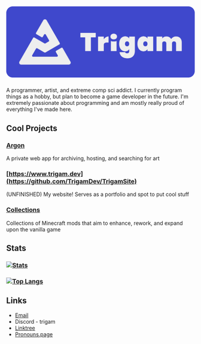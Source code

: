 # ![logo_panel]
A programmer, artist, and extreme comp sci addict. I currently program things as a hobby, but plan to become a game developer in the future. I'm extremely passionate about programming and am mostly really proud of everything I've made here.

## Cool Projects
### [Argon](https://github.com/TrigamDev/Argon)
A private web app for archiving, hosting, and searching for art

### [https://www.trigam.dev](https://github.com/TrigamDev/TrigamSite)
(UNFINISHED) My website! Serves as a portfolio and spot to put cool stuff

### [Collections](https://github.com/Team-Collections)
Collections of Minecraft mods that aim to enhance, rework, and expand upon the vanilla game

## Stats
### [![Stats](https://github-readme-stats.vercel.app/api/?username=TrigamDev&theme=github_dark&show_icons=true)](https://github.com/TrigamDev/)
### [![Top Langs](https://github-readme-stats.vercel.app/api/top-langs/?username=TrigamDev&theme=github_dark&langs_count=10&layout=donut)](https://github.com/TrigamDev/)

## Links
* [Email](mailto:trigambusiness@gmail.com)
* Discord - trigam
* [Linktree](https://linktr.ee/trigam)
* [Pronouns.page](https://en.pronouns.page/@trigam)

[logo_panel]: https://github.com/TrigamDev/TrigamDev/blob/main/assets/logo_panel.png
